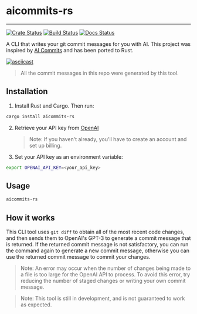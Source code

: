 # aicommits-rs
----------------

[![Crate Status](https://img.shields.io/crates/v/aicommits-rs.svg)](https://crates.io/crates/aicommits-rs)
[![Build Status](https://github.com/EtaCassiopeia/aicommits-rs/actions/workflows/build.yml/badge.svg)]()
[![Docs Status](https://docs.rs/aicommits-rs/badge.svg)](https://docs.rs/crate/aicommits-rs/)

A CLI that writes your git commit messages for you with AI. This project was inspired by [AI Commits](https://github.com/Nutlope/aicommits) and has been ported to Rust.

[![asciicast](https://asciinema.org/a/2EVq8BXjmr0CUpfmDh42s8Nux.svg)](https://asciinema.org/a/2EVq8BXjmr0CUpfmDh42s8Nux)

> All the commit messages in this repo were generated by this tool.

## Installation

1. Install Rust and Cargo. Then run:

```bash
cargo install aicommits-rs
```

2. Retrieve your API key from [OpenAI](https://platform.openai.com/account/api-keys)

   > Note: If you haven't already, you'll have to create an account and set up billing.
3. Set your API key as an environment variable:

```bash
export OPENAI_API_KEY=<your_api_key>
```

## Usage

```bash
aicommits-rs
```

## How it works

This CLI tool uses `git diff` to obtain all of the most recent code changes, and then sends them to OpenAI's GPT-3 to generate a commit message that is returned. If the returned commit message is not satisfactory, you can run the command again to generate a new commit message, otherwise you can use the returned commit message to commit your changes.

> Note: An error may occur when the number of changes being made to a file is too large for the OpenAI API to process. To avoid this error, try reducing the number of staged changes or writing your own commit message. 

> Note: This tool is still in development, and is not guaranteed to work as expected.


